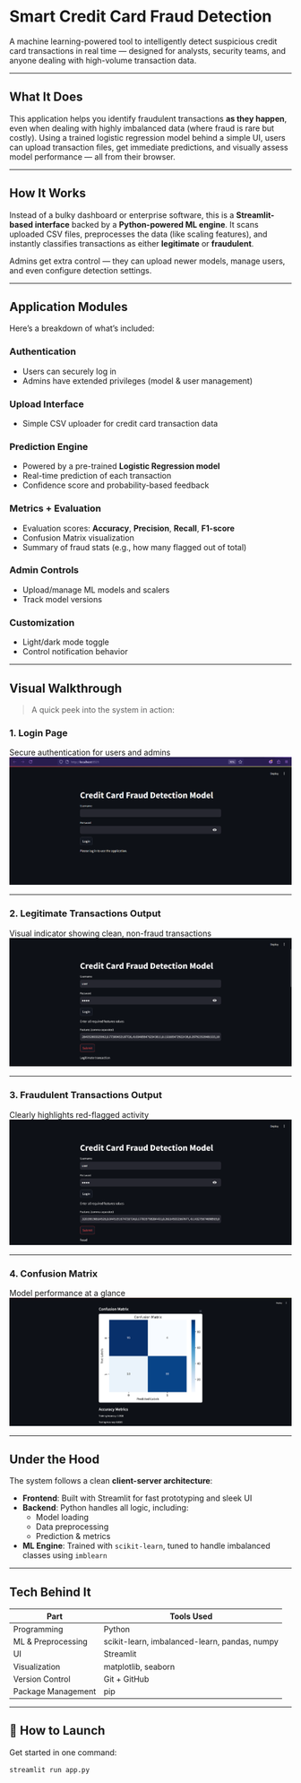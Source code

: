 #  Smart Credit Card Fraud Detection

A machine learning-powered tool to intelligently detect suspicious credit card transactions in real time — designed for analysts, security teams, and anyone dealing with high-volume transaction data.

---

##  What It Does

This application helps you identify fraudulent transactions **as they happen**, even when dealing with highly imbalanced data (where fraud is rare but costly). Using a trained logistic regression model behind a simple UI, users can upload transaction files, get immediate predictions, and visually assess model performance — all from their browser.

---

##  How It Works

Instead of a bulky dashboard or enterprise software, this is a **Streamlit-based interface** backed by a **Python-powered ML engine**. It scans uploaded CSV files, preprocesses the data (like scaling features), and instantly classifies transactions as either **legitimate** or **fraudulent**.

Admins get extra control — they can upload newer models, manage users, and even configure detection settings.

---

##  Application Modules

Here’s a breakdown of what’s included:

###  Authentication
- Users can securely log in
- Admins have extended privileges (model & user management)

###  Upload Interface
- Simple CSV uploader for credit card transaction data

###  Prediction Engine
- Powered by a pre-trained **Logistic Regression model**
- Real-time prediction of each transaction
- Confidence score and probability-based feedback

###  Metrics + Evaluation
- Evaluation scores: **Accuracy**, **Precision**, **Recall**, **F1-score**
- Confusion Matrix visualization
- Summary of fraud stats (e.g., how many flagged out of total)

###  Admin Controls
- Upload/manage ML models and scalers
- Track model versions

###  Customization
- Light/dark mode toggle
- Control notification behavior

---

##  Visual Walkthrough

> A quick peek into the system in action:

### 1. Login Page  
Secure authentication for users and admins  
![Login](https://github.com/rohanpahari3/Credit-Card-Fraud-Detection/blob/ef1bb7276e804183c87e9ca668568de109f31de2/Screenshot%202025-07-06%20194110.png)

---

### 2. Legitimate Transactions Output  
Visual indicator showing clean, non-fraud transactions  
![Legit](https://github.com/rohanpahari3/Credit-Card-Fraud-Detection/blob/a29997a3592e5d1d5766eedc745b8bc2be1fe01c/Screenshot%202025-07-06%20194215.png)

---

### 3. Fraudulent Transactions Output  
Clearly highlights red-flagged activity  
![Fraud](https://github.com/rohanpahari3/Credit-Card-Fraud-Detection/blob/a29997a3592e5d1d5766eedc745b8bc2be1fe01c/Screenshot%202025-07-06%20194245.png)

---

### 4. Confusion Matrix  
Model performance at a glance  
![Matrix](https://github.com/rohanpahari3/Credit-Card-Fraud-Detection/blob/a29997a3592e5d1d5766eedc745b8bc2be1fe01c/Screenshot%202025-07-06%20194309.png)

---

##  Under the Hood

The system follows a clean **client-server architecture**:

- **Frontend**: Built with Streamlit for fast prototyping and sleek UI
- **Backend**: Python handles all logic, including:
  - Model loading
  - Data preprocessing
  - Prediction & metrics
- **ML Engine**: Trained with `scikit-learn`, tuned to handle imbalanced classes using `imblearn`

---

##  Tech Behind It

| Part                 | Tools Used                                    |
|----------------------|-----------------------------------------------|
| Programming          | Python                                        |
| ML & Preprocessing   | scikit-learn, imbalanced-learn, pandas, numpy |
| UI                   | Streamlit                                     |
| Visualization        | matplotlib, seaborn                          |
| Version Control      | Git + GitHub                                  |
| Package Management   | pip                                           |

---

## 🚦 How to Launch

Get started in one command:

```bash
streamlit run app.py
